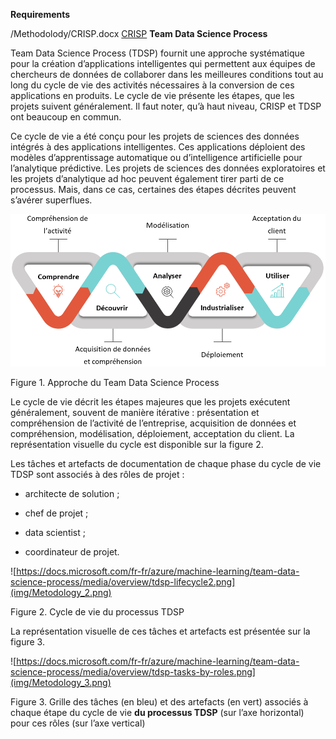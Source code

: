 **Requirements**

/Methodolody/CRISP.docx
[CRISP](/CRISP)
**Team Data Science Process**

Team Data Science Process (TDSP) fournit une approche systématique pour la
création d’applications intelligentes qui permettent aux équipes de chercheurs
de données de collaborer dans les meilleures conditions tout au long du cycle de
vie des activités nécessaires à la conversion de ces applications en produits.
Le cycle de vie présente les étapes, que les projets suivent généralement. Il
faut noter, qu’à haut niveau, CRISP et TDSP ont beaucoup en commun.

Ce cycle de vie a été conçu pour les projets de sciences des données intégrés à
des applications intelligentes. Ces applications déploient des modèles
d’apprentissage automatique ou d’intelligence artificielle pour l’analytique
prédictive. Les projets de sciences des données exploratoires et les projets
d’analytique ad hoc peuvent également tirer parti de ce processus. Mais, dans ce
cas, certaines des étapes décrites peuvent s’avérer superflues.

<img src="img/Metodology_1.png">

Figure 1. Approche du Team Data Science Process

Le cycle de vie décrit les étapes majeures que les projets exécutent
généralement, souvent de manière itérative : présentation et compréhension de
l’activité de l’entreprise, acquisition de données et compréhension,
modélisation, déploiement, acceptation du client. La représentation visuelle du
cycle est disponible sur la figure 2.

Les tâches et artefacts de documentation de chaque phase du cycle de vie TDSP
sont associés à des rôles de projet :

-   architecte de solution ;

-   chef de projet ;

-   data scientist ;

-   coordinateur de projet.

![https://docs.microsoft.com/fr-fr/azure/machine-learning/team-data-science-process/media/overview/tdsp-lifecycle2.png](img/Metodology_2.png)

Figure 2. Cycle de vie du processus TDSP

La représentation visuelle de ces tâches et artefacts est présentée sur la
figure 3.

![https://docs.microsoft.com/fr-fr/azure/machine-learning/team-data-science-process/media/overview/tdsp-tasks-by-roles.png](img/Metodology_3.png)

Figure 3. Grille des tâches (en bleu) et des artefacts (en vert) associés à
chaque étape du cycle de vie **du processus TDSP** (sur l’axe horizontal) pour
ces rôles (sur l’axe vertical)
